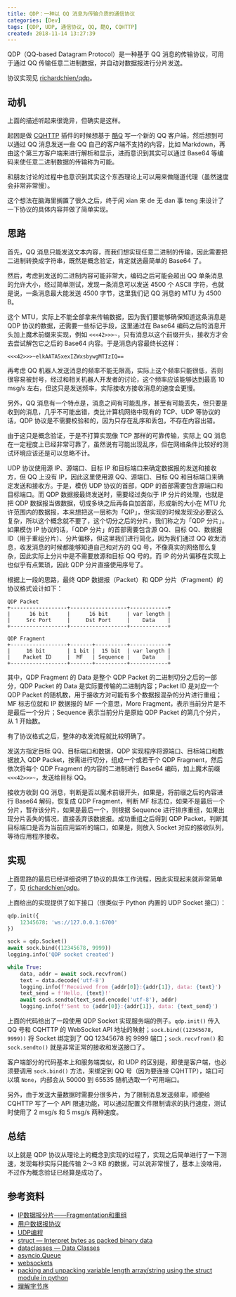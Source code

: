 ```yaml
---
title: QDP：一种以 QQ 消息为传输介质的通信协议
categories: [Dev]
tags: [QDP, UDP, 通信协议, QQ, 酷Q, CQHTTP]
created: 2018-11-14 13:27:39
---
```


QDP（QQ-based Datagram Protocol）是一种基于 QQ 消息的传输协议，可用于通过 QQ 传输任意二进制数据，并自动对数据报进行分片发送。

协议实现见 [richardchien/qdp]。

[richardchien/qdp]: https://github.com/richardchien/qdp

## 动机

上面的描述听起来很诡异，但确实是这样。

起因是做 [CQHTTP] 插件的时候想基于 [酷Q] 写一个新的 QQ 客户端，然后想到可以通过 QQ 消息发送一些 QQ 自己的客户端不支持的内容，比如 Markdown，再由这个第三方客户端来进行解析和显示，进而意识到其实可以通过 Base64 等编码来使任意二进制数据的传输称为可能。

[CQHTTP]: https://cqhttp.cc/
[酷Q]: https://cqp.cc/

和朋友讨论的过程中也意识到其实这个东西理论上可以用来做隧道代理（虽然速度会非常非常慢）。

这个想法在脑海里搁置了很久之后，终于闲 xian 来 de 无 dan 事 teng 来设计了一下协议的具体内容并做了简单实现。

## 思路

首先，QQ 消息只能发送文本内容，而我们想实现任意二进制的传输，因此需要把二进制转换成字符串，既然是概念验证，肯定就选最简单的 Base64 了。

然后，考虑到发送的二进制内容可能非常大，编码之后可能会超出 QQ 单条消息的允许大小，经过简单测试，发现一条消息可以发送 4500 个 ASCII 字符，也就是说，一条消息最大能发送 4500 字节，这里我们记 QQ 消息的 MTU 为 4500 B。

这个 MTU，实际上不能全部拿来传输数据，因为我们要能够确保知道这条消息是 QDP 协议的数据，还需要一些标记手段，这里通过在 Base64 编码之后的消息开头加上魔术前缀来实现，例如 `<<<42>>>~`，只有消息以这个前缀开头，接收方才会去尝试解包它之后的 Base64 内容。于是消息内容最终长这样：

```
<<<42>>>~elkAATA5xexIZWxsbywgMTIzIQ==
```

再考虑 QQ 机器人发送消息的频率不能无限高，实际上这个频率只能很低，否则很容易被封号，经过和相关机器人开发者的讨论，这个频率应该能够达到最高 10 msg/s 左右，但这只是发送频率，实际接收方接收消息的速度会更慢。

另外，QQ 消息有一个特点是，消息之间有可能乱序，甚至有可能丢失，但只要是收到的消息，几乎不可能出错，类比计算机网络中现有的 TCP、UDP 等协议的话，QDP 协议是不需要校验和的，因为只存在乱序和丢包，不存在内容出错。

由于这只是概念验证，于是不打算实现像 TCP 那样的可靠传输，实际上 QQ 消息在一定程度上已经非常可靠了，虽然说有可能出现乱序，但在网络条件比较好的测试环境应该还是可以忽略不计。

UDP 协议使用源 IP、源端口、目标 IP 和目标端口来确定数据报的发送和接收方，但 QQ 上没有 IP，因此这里使用源 QQ、源端口、目标 QQ 和目标端口来确定发送和接收方。于是，模仿 UDP 协议的首部，QDP 的首部需要包含源端口和目标端口。而 QDP 数据报最终发送时，需要经过类似于 IP 分片的处理，也就是把 QDP 数据报当做数据，切成多块之后再各自加首部，形成新的大小在 MTU 允许范围内的数据报，本来想把这一层称为「QIP」，但实现的时候发现没必要这么复杂，所以这个概念就不要了，这个切分之后的分片，我们称之为「QDP 分片」。如果模仿 IP 协议的话，「QDP 分片」的首部需要包含源 QQ、目标 QQ、数据报 ID（用于重组分片）、分片偏移，但这里我们进行简化，因为我们通过 QQ 收发消息，收发消息的时候都能够知道自己和对方的 QQ 号，不像真实的网络那么复杂，因此实际上分片中是不需要放源和目标 QQ 号的。而 IP 的分片偏移在实现上也似乎有点繁琐，因此 QDP 分片直接使用序号了。

根据上一段的思路，最终 QDP 数据报（Packet）和 QDP 分片（Fragment）的协议格式设计如下：

```
QDP Packet
+------------------+------------------+------------+
|      16 bit      |      16 bit      | var length |
|     Src Port     |     Dst Port     |    Data    |
+------------------+------------------+------------+

QDP Fragment
+------------------+-------+----------+------------+
|     16 bit       | 1 bit |  15 bit  | var length |
|    Packet ID     |  MF   | Sequence |    Data    |
+------------------+-------+----------+------------+
```

其中，QDP Fragment 的 Data 是整个 QDP Packet 的二进制切分之后的一部分，QDP Packet 的 Data 是实际要传输的二进制内容；Packet ID 是对应一个 QDP Packet 的随机数，用于接收方对可能有多个数据报混杂的分片进行重组；MF 标志位就和 IP 数据报的 MF 一个意思，More Fragment，表示当前分片是不是最后一个分片；Sequence 表示当前分片是原始 QDP Packet 的第几个分片，从 1 开始数。

有了协议格式之后，整体的收发流程就比较明确了。

发送方指定目标 QQ、目标端口和数据，QDP 实现程序将源端口、目标端口和数据放入 QDP Packet，按需进行切分，组成一个或若干个 QDP Fragment，然后依次将每个 QDP Fragment 的内容的二进制进行 Base64 编码，加上魔术前缀 `<<<42>>>~`，发送给目标 QQ。

接收方收到 QQ 消息，判断是否以魔术前缀开头，如果是，将前缀之后的内容进行 Base64 解码，恢复成 QDP Fragment，判断 MF 标志位，如果不是最后一个分片，暂存该分片，如果是最后一个，则根据 Sequence 进行排序重组，如果出现分片丢失的情况，直接丢弃该数据报。成功重组之后得到 QDP Packet，判断其目标端口是否为当前应用监听的端口，如果是，则放入 Socket 对应的接收队列，等待应用程序接收。

## 实现

上面思路的最后已经详细说明了协议的具体工作流程，因此实现起来就非常简单了，见 [richardchien/qdp]。

上面给出的实现提供了如下接口（很类似于 Python 内置的 UDP Socket 接口）：

```python
qdp.init({
    12345678: 'ws://127.0.0.1:6700'
})

sock = qdp.Socket()
await sock.bind((12345678, 9999))
logging.info('QDP socket created')

while True:
    data, addr = await sock.recvfrom()
    text = data.decode('utf-8')
    logging.info(f'Received from {addr[0]}:{addr[1]}, data: {text}')
    text_send = f'Hello, {text}!'
    await sock.sendto(text_send.encode('utf-8'), addr)
    logging.info(f'Sent to {addr[0]}:{addr[1]}, data: {text_send}')
```

上面的代码给出了一段使用 QDP Socket 实现服务端的例子。`qdp.init()` 传入 QQ 号和 CQHTTP 的 WebSocket API 地址的映射；`sock.bind((12345678, 9999))` 将 Socket 绑定到了 QQ 12345678 的 9999 端口；`sock.recvfrom()` 和 `sock.sendto()` 就是非常正常的接收和发送接口了。

客户端部分的代码基本上和服务端类似，和 UDP 的区别是，即使是客户端，也必须要调用 `sock.bind()` 方法，来绑定到 QQ 号（因为要连接 CQHTTP），端口可以填 `None`，内部会从 50000 到 65535 随机选取一个可用端口。

另外，由于发送大量数据时需要分很多片，为了限制消息发送频率，顺便给 CQHTTP 写了一个 API 限速功能，可以通过配置文件限制请求的执行速度，测试时使用了 2 msg/s 和 5 msg/s 两种速度。

## 总结

以上就是 QDP 协议从理论上的概念到实现的过程了，实现之后简单进行了一下测速，发现每秒实际只能传输 2～3 KB 的数据，可以说非常慢了，基本上没啥用，不过作为概念验证已经算是成功了。

## 参考资料

- [IP数据报分片——Fragmentation和重组](https://my.oschina.net/xinxingegeya/blog/483138)
- [用户数据报协议](https://zh.wikipedia.org/wiki/用户数据报协议)
- [UDP编程](https://www.liaoxuefeng.com/wiki/001374738125095c955c1e6d8bb493182103fac9270762a000/0013868325264457324691c860044c5916ce11b305cb814000)
- [struct — Interpret bytes as packed binary data](https://docs.python.org/3/library/struct.html)
- [dataclasses — Data Classes](https://docs.python.org/3/library/dataclasses.html)
- [asyncio.Queue](https://docs.python.org/3/library/asyncio-queue.html)
- [websockets](https://websockets.readthedocs.io/en/stable/intro.html)
- [packing and unpacking variable length array/string using the struct module in python](https://stackoverflow.com/questions/3753589/packing-and-unpacking-variable-length-array-string-using-the-struct-module-in-py)
- [理解字节序](http://www.ruanyifeng.com/blog/2016/11/byte-order.html)
